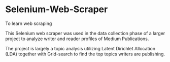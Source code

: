 # Selenium-Web-Scraper

To learn web scraping

This Selenium web scraper was used in the data collection phase of a larger project to analyze writer and reader profiles of Medium Publications.

The project is largely a topic analysis utilizing Latent Dirichlet Allocation (LDA) together with Grid-search to find the top topics writers are publishing.

